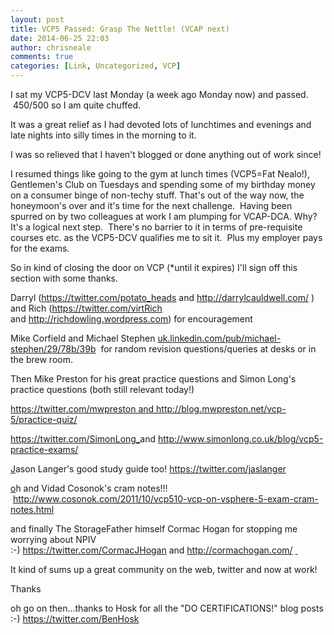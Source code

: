 ```yaml
---
layout: post
title: VCP5 Passed: Grasp The Nettle! (VCAP next)
date: 2014-06-25 22:03
author: chrisneale
comments: true
categories: [Link, Uncategorized, VCP]
---
```

I sat my VCP5-DCV last Monday (a week ago Monday now) and passed.  450/500 so I am quite chuffed.

It was a great relief as I had devoted lots of lunchtimes and evenings and late nights into silly times in the morning to it.

I was so relieved that I haven't blogged or done anything out of work since!

I resumed things like going to the gym at lunch times (VCP5=Fat Nealo!), Gentlemen's Club on Tuesdays and spending some of my birthday money on a consumer binge of non-techy stuff. That's out of the way now, the honeymoon's over and it's time for the next challenge.  Having been spurred on by two colleagues at work I am plumping for VCAP-DCA. Why? It's a logical next step.  There's no barrier to it in terms of pre-requisite courses etc. as the VCP5-DCV qualifies me to sit it.  Plus my employer pays for the exams.

So in kind of closing the door on VCP (*until it expires) I'll sign off this section with some thanks.

Darryl (<a href="https://twitter.com/potato_heads">https://twitter.com/potato_heads</a> and <a href="http://darrylcauldwell.com/">http://darrylcauldwell.com/</a> )
and Rich (<a href="https://twitter.com/virtRich">https://twitter.com/virtRich </a>and <a href="http://richdowling.wordpress.com/">http://richdowling.wordpress.com</a>) for encouragement

Mike Corfield and Michael Stephen <a href="http://uk.linkedin.com/pub/michael-stephen/29/78b/39b">uk.linkedin.com/pub/michael-stephen/29/78b/39b</a>  for random revision questions/queries at desks or in the brew room.

Then Mike Preston for his great practice questions and Simon Long's practice questions (both still relevant today!)
<p style="text-align:left;"><a href="https://twitter.com/mwpreston">https://twitter.com/mwpreston and http://blog.mwpreston.net/vcp-5/practice-quiz/ </a></p>
<a href="https://twitter.com/SimonLong">https://twitter.com/SimonLong_</a>and <a href="http://www.simonlong.co.uk/blog/vcp5-practice-exams/">http://www.simonlong.co.uk/blog/vcp5-practice-exams/ </a>

<a href="http://www.simonlong.co.uk/blog/vcp5-practice-exams/">J</a>ason Langer's good study guide too! <a href="https://twitter.com/jaslanger">https://twitter.com/jaslanger </a>

<a href="https://twitter.com/jaslanger">o</a>h and Vidad Cosonok's cram notes!!!  <a href="http://www.cosonok.com/2011/10/vcp510-vcp-on-vsphere-5-exam-cram-notes.html">http://www.cosonok.com/2011/10/vcp510-vcp-on-vsphere-5-exam-cram-notes.html</a>

and finally The StorageFather himself Cormac Hogan for stopping me worrying about NPIV :-) <a href="https://twitter.com/CormacJHogan">https://twitter.com/CormacJHogan</a> and <a href="http://cormachogan.com/">http://cormachogan.com/</a> <a href="http://www.simonlong.co.uk/blog/vcp5-practice-exams/"> </a>

It kind of sums up a great community on the web, twitter and now at work!

Thanks

oh go on then...thanks to Hosk for all the "DO CERTIFICATIONS!" blog posts :-) https://twitter.com/BenHosk

